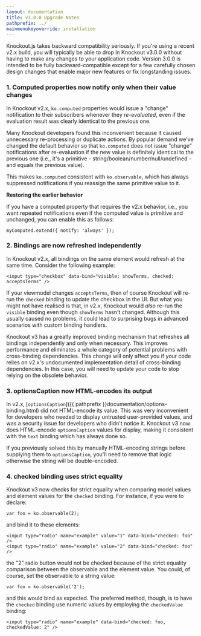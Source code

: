 ```yaml
---
layout: documentation
title: v3.0.0 Upgrade Notes
pathprefix: ../
mainmenukeyoverride: installation
---
```


Knockout.js takes backward compatibility seriously. If you're using a recent v2.x build, you will typically be able to drop in Knockout v3.0.0 without having to make any changes to your application code. Version 3.0.0 is intended to be fully backward-compatible except for a few carefully chosen design changes that enable major new features or fix longstanding issues.

### 1. Computed properties now notify only when their value changes

In Knockout v2.x, `ko.computed` properties would issue a "change" notification to their subscribers whenever they *re-evaluated*, even if the evaluation result was clearly identical to the previous one.

Many Knockout developers found this inconvenient because it caused unnecessary re-processing or duplicate actions. By popular demand we've changed the default behavior so that `ko.computed` does not issue "change" notifications after re-evaluation if the new value is definitely identical to the previous one (i.e., it's a primitive - string/boolean/number/null/undefined - and equals the previous value).

This makes `ko.computed` consistent with `ko.observable`, which has always suppressed notifications if you reassign the same primitive value to it.

**Restoring the earlier behavior**

If you have a computed property that requires the v2.x behavior, i.e., you want repeated notifications even if the computed value is primitive and unchanged, you can enable this as follows:

    myComputed.extend({ notify: 'always' });

### 2. Bindings are now refreshed independently

In Knockout v2.x, all bindings on the same element would refresh at the same time. Consider the following example:

    <input type="checkbox" data-bind="visible: showTerms, checked: acceptsTerms" />

If your viewmodel changes `acceptsTerms`, then of course Knockout will re-run the `checked` binding to update the checkbox in the UI. But what you might not have realised is that, in v2.x, Knockout would *also* re-run the `visible` binding even though `showTerms` hasn't changed. Although this usually caused no problems, it could lead to surprising bugs in advanced scenarios with custom binding handlers.

Knockout v3 has a greatly improved binding mechanism that refreshes all bindings independently and only when necessary. This improves performance and eliminates a whole category of potential problems with cross-binding dependencies. This change will only affect you if your code relies on v2.x's undocumented implementation detail of cross-binding dependencies. In this case, you will need to update your code to stop relying on the obsolete behavior.

### 3. optionsCaption now HTML-encodes its output

In v2.x, [`optionsCaption`]({{ pathprefix }}documentation/options-binding.html) did not HTML-encode its value. This was very inconvenient for developers who needed to display untrusted user-provided values, and was a security issue for developers who didn't notice it. Knockout v3 now does HTML-encode `optionsCaption` values for display, making it consistent with the `text` binding which has always done so.

If you previously solved this by manually HTML-encoding strings before supplying them to `optionsCaption`, you'll need to remove that logic otherwise the string will be double-encoded.

### 4. checked binding uses strict equality

Knockout v3 now checks for strict equality when comparing model values and element values for the `checked` binding. For instance, if you were to declare:

	var foo = ko.observable(2);

and bind it to these elements:

	<input type="radio" name="example" value="1" data-bind="checked: foo" />
	<input type="radio" name="example" value="2" data-bind="checked: foo" />

the "2" radio button would not be checked because of the strict equality comparison between the observable and the element value. You could, of course, set the observable to a string value:

	var foo = ko.observable('2');

and this would bind as expected. The preferred method, though, is to have the `checked` binding use numeric values by employing the `checkedValue` binding:

	<input type="radio" name="example" data-bind="checked: foo, checkedValue: 2" />
